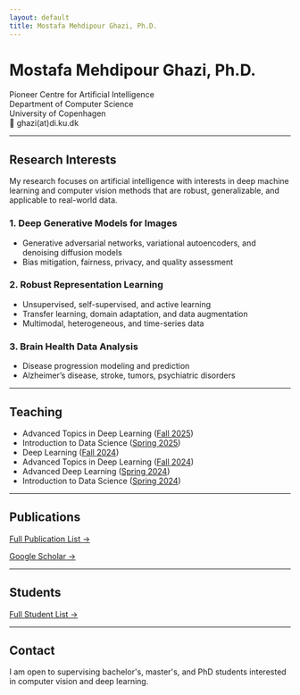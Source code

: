 ```yaml
---
layout: default
title: Mostafa Mehdipour Ghazi, Ph.D.
---
```


# Mostafa Mehdipour Ghazi, Ph.D.

Pioneer Centre for Artificial Intelligence  
Department of Computer Science  
University of Copenhagen  
📧 ghazi(at)di.ku.dk

---

## Research Interests

My research focuses on artificial intelligence with interests in deep machine learning and computer vision methods that are robust, generalizable, and applicable to real-world data. 

### 1. Deep Generative Models for Images
- Generative adversarial networks, variational autoencoders, and denoising diffusion models  
- Bias mitigation, fairness, privacy, and quality assessment  

### 2. Robust Representation Learning
- Unsupervised, self-supervised, and active learning
- Transfer learning, domain adaptation, and data augmentation
- Multimodal, heterogeneous, and time-series data  

### 3. Brain Health Data Analysis
- Disease progression modeling and prediction
- Alzheimer’s disease, stroke, tumors, psychiatric disorders

---

## Teaching

- Advanced Topics in Deep Learning ([Fall 2025](https://kurser.ku.dk/course/ndak24003u/2025-2026))  
- Introduction to Data Science ([Spring 2025](https://kurser.ku.dk/course/ndak16003u))  
- Deep Learning ([Fall 2024](https://kurser.ku.dk/course/ndak24002u/2024-2025))  
- Advanced Topics in Deep Learning ([Fall 2024](https://kurser.ku.dk/course/ndak24003u/2024-2025))  
- Advanced Deep Learning ([Spring 2024](https://kurser.ku.dk/course/ndak22002u/2023-2024))  
- Introduction to Data Science ([Spring 2024](https://kurser.ku.dk/course/ndak16003u/2024-2025))    

---

## Publications

[Full Publication List →](/publications/)  

[Google Scholar →](https://scholar.google.com/citations?user=8LoF2mEAAAAJ)  

---

## Students

[Full Student List →](/students/)  

---

## Contact

I am open to supervising bachelor's, master's, and PhD students interested in computer vision and deep learning.
